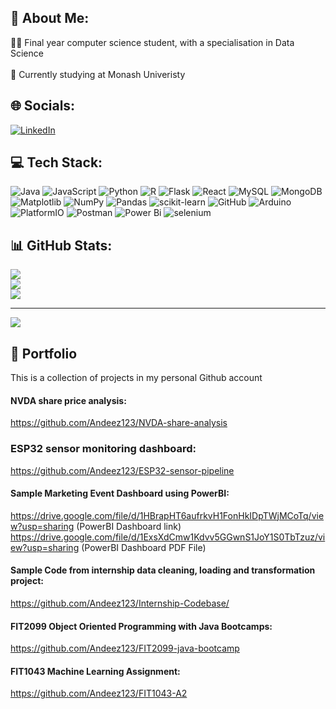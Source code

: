 ## 💫 About Me:
👨‍💻 Final year computer science student, with a specialisation in Data Science <br/><br>🏫 Currently studying at Monash Univeristy <br/>

## 🌐 Socials:
[![LinkedIn](https://img.shields.io/badge/LinkedIn-%230077B5.svg?logo=linkedin&logoColor=white)](https://linkedin.com/in/www.linkedin.com/in/andrew-chong-han-wen) 

## 💻 Tech Stack:
![Java](https://img.shields.io/badge/java-%23ED8B00.svg?style=for-the-badge&logo=openjdk&logoColor=white) ![JavaScript](https://img.shields.io/badge/javascript-%23323330.svg?style=for-the-badge&logo=javascript&logoColor=%23F7DF1E) ![Python](https://img.shields.io/badge/python-3670A0?style=for-the-badge&logo=python&logoColor=ffdd54) ![R](https://img.shields.io/badge/r-%23276DC3.svg?style=for-the-badge&logo=r&logoColor=white) ![Flask](https://img.shields.io/badge/flask-%23000.svg?style=for-the-badge&logo=flask&logoColor=white) ![React](https://img.shields.io/badge/react-%2320232a.svg?style=for-the-badge&logo=react&logoColor=%2361DAFB) ![MySQL](https://img.shields.io/badge/mysql-4479A1.svg?style=for-the-badge&logo=mysql&logoColor=white) ![MongoDB](https://img.shields.io/badge/MongoDB-%234ea94b.svg?style=for-the-badge&logo=mongodb&logoColor=white) ![Matplotlib](https://img.shields.io/badge/Matplotlib-%23ffffff.svg?style=for-the-badge&logo=Matplotlib&logoColor=black) ![NumPy](https://img.shields.io/badge/numpy-%23013243.svg?style=for-the-badge&logo=numpy&logoColor=white) ![Pandas](https://img.shields.io/badge/pandas-%23150458.svg?style=for-the-badge&logo=pandas&logoColor=white) ![scikit-learn](https://img.shields.io/badge/scikit--learn-%23F7931E.svg?style=for-the-badge&logo=scikit-learn&logoColor=white) ![GitHub](https://img.shields.io/badge/github-%23121011.svg?style=for-the-badge&logo=github&logoColor=white) ![Arduino](https://img.shields.io/badge/-Arduino-00979D?style=for-the-badge&logo=Arduino&logoColor=white) ![PlatformIO](https://img.shields.io/badge/PlatformIO-%23222.svg?style=for-the-badge&logo=platformio&logoColor=%23f5822a) ![Postman](https://img.shields.io/badge/Postman-FF6C37?style=for-the-badge&logo=postman&logoColor=white) ![Power Bi](https://img.shields.io/badge/power_bi-F2C811?style=for-the-badge&logo=powerbi&logoColor=black)
<img alt='selenium' src='https://img.shields.io/badge/Selenium-100000?style=for-the-badge&logo=selenium&logoColor=white&labelColor=black&color=black'/></a>
## 📊 GitHub Stats:
![](https://github-readme-stats.vercel.app/api?username=Andeez123&theme=tokyonight&hide_border=false&include_all_commits=false&count_private=false)<br/>
![](https://nirzak-streak-stats.vercel.app/?user=Andeez123&theme=tokyonight&hide_border=false)<br/>
![](https://github-readme-stats.vercel.app/api/top-langs/?username=Andeez123&theme=tokyonight&hide_border=false&include_all_commits=false&count_private=false&layout=compact)

---
[![](https://visitcount.itsvg.in/api?id=Andeez123&icon=0&color=0)](https://visitcount.itsvg.in)

## 🔧 Portfolio
This is a collection of projects in my personal Github account

#### NVDA share price analysis:
  https://github.com/Andeez123/NVDA-share-analysis

### ESP32 sensor monitoring dashboard:
  https://github.com/Andeez123/ESP32-sensor-pipeline

#### Sample Marketing Event Dashboard using PowerBI: 
  https://drive.google.com/file/d/1HBrapHT6aufrkvH1FonHkIDpTWjMCoTq/view?usp=sharing (PowerBI Dashboard link)
  https://drive.google.com/file/d/1ExsXdCmw1Kdvv5GGwnS1JoY1S0TbTzuz/view?usp=sharing (PowerBI Dashboard PDF File)

#### Sample Code from internship data cleaning, loading and transformation project:
  https://github.com/Andeez123/Internship-Codebase/

#### FIT2099 Object Oriented Programming with Java Bootcamps:
  https://github.com/Andeez123/FIT2099-java-bootcamp

#### FIT1043 Machine Learning Assignment:
  https://github.com/Andeez123/FIT1043-A2


